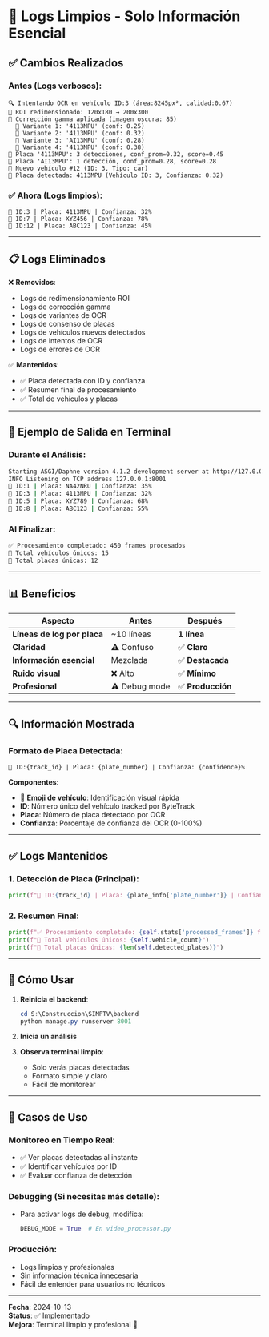 # 🧹 Logs Limpios - Solo Información Esencial

## ✅ Cambios Realizados

### Antes (Logs verbosos):
```
🔍 Intentando OCR en vehículo ID:3 (área:8245px², calidad:0.67)
📏 ROI redimensionado: 120x180 → 200x300
🔆 Corrección gamma aplicada (imagen oscura: 85)
  📄 Variante 1: '4113MPU' (conf: 0.25)
  📄 Variante 2: '4113MPU' (conf: 0.32)
  📄 Variante 3: 'AI13MPU' (conf: 0.28)
  📄 Variante 4: '4113MPU' (conf: 0.38)
🎯 Placa '4113MPU': 3 detecciones, conf_prom=0.32, score=0.45
🎯 Placa 'AI13MPU': 1 detección, conf_prom=0.28, score=0.28
🚗 Nuevo vehículo #12 (ID: 3, Tipo: car)
🔢 Placa detectada: 4113MPU (Vehículo ID: 3, Confianza: 0.32)
```

### ✅ Ahora (Logs limpios):
```
🚗 ID:3 | Placa: 4113MPU | Confianza: 32%
🚗 ID:7 | Placa: XYZ456 | Confianza: 78%
🚗 ID:12 | Placa: ABC123 | Confianza: 45%
```

---

## 📋 Logs Eliminados

❌ **Removidos**:
- Logs de redimensionamiento ROI
- Logs de corrección gamma
- Logs de variantes de OCR
- Logs de consenso de placas
- Logs de vehículos nuevos detectados
- Logs de intentos de OCR
- Logs de errores de OCR

✅ **Mantenidos**:
- ✅ Placa detectada con ID y confianza
- ✅ Resumen final de procesamiento
- ✅ Total de vehículos y placas

---

## 🎯 Ejemplo de Salida en Terminal

### Durante el Análisis:
```bash
Starting ASGI/Daphne version 4.1.2 development server at http://127.0.0.1:8001/
INFO Listening on TCP address 127.0.0.1:8001
🚗 ID:1 | Placa: NA42NRU | Confianza: 35%
🚗 ID:3 | Placa: 4113MPU | Confianza: 32%
🚗 ID:5 | Placa: XYZ789 | Confianza: 68%
🚗 ID:8 | Placa: ABC123 | Confianza: 55%
```

### Al Finalizar:
```bash
✅ Procesamiento completado: 450 frames procesados
🚗 Total vehículos únicos: 15
🔢 Total placas únicas: 12
```

---

## 📊 Beneficios

| Aspecto | Antes | Después |
|---------|-------|---------|
| **Líneas de log por placa** | ~10 líneas | **1 línea** |
| **Claridad** | ⚠️ Confuso | ✅ **Claro** |
| **Información esencial** | Mezclada | ✅ **Destacada** |
| **Ruido visual** | ❌ Alto | ✅ **Mínimo** |
| **Profesional** | ⚠️ Debug mode | ✅ **Producción** |

---

## 🔍 Información Mostrada

### Formato de Placa Detectada:
```
🚗 ID:{track_id} | Placa: {plate_number} | Confianza: {confidence}%
```

**Componentes**:
- 🚗 **Emoji de vehículo**: Identificación visual rápida
- **ID**: Número único del vehículo tracked por ByteTrack
- **Placa**: Número de placa detectado por OCR
- **Confianza**: Porcentaje de confianza del OCR (0-100%)

---

## ✅ Logs Mantenidos

### 1. Detección de Placa (Principal):
```python
print(f"🚗 ID:{track_id} | Placa: {plate_info['plate_number']} | Confianza: {plate_info['confidence']:.0%}")
```

### 2. Resumen Final:
```python
print(f"✅ Procesamiento completado: {self.stats['processed_frames']} frames procesados")
print(f"🚗 Total vehículos únicos: {self.vehicle_count}")
print(f"🔢 Total placas únicas: {len(self.detected_plates)}")
```

---

## 🚀 Cómo Usar

1. **Reinicia el backend**:
   ```powershell
   cd S:\Construccion\SIMPTV\backend
   python manage.py runserver 8001
   ```

2. **Inicia un análisis**

3. **Observa terminal limpio**:
   - Solo verás placas detectadas
   - Formato simple y claro
   - Fácil de monitorear

---

## 🎯 Casos de Uso

### Monitoreo en Tiempo Real:
- ✅ Ver placas detectadas al instante
- ✅ Identificar vehículos por ID
- ✅ Evaluar confianza de detección

### Debugging (Si necesitas más detalle):
- Para activar logs de debug, modifica:
  ```python
  DEBUG_MODE = True  # En video_processor.py
  ```

### Producción:
- Logs limpios y profesionales
- Sin información técnica innecesaria
- Fácil de entender para usuarios no técnicos

---

**Fecha**: 2024-10-13  
**Status**: ✅ Implementado  
**Mejora**: Terminal limpio y profesional 🧹
